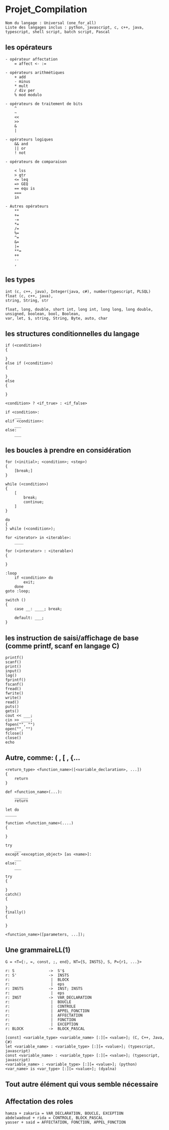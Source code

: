 # Projet_Compilation
    Nom du langage : Universal (one_for_all)
    Liste des langages inclus : python, javascript, c, c++, java, typescript, shell script, batch script, Pascal

## les opérateurs

    - opérateur affectation
        = affect <- := 

    - opérateurs arithmétiques
        + add  
        - minus 
        * mult
        / div per
        % mod modulo
        
    - opérateurs de traitement de bits
        ^  
        ~ 
        << 
        >> 
        & 
        |

    - opérateurs logiques
        && and 
        || or 
        ! not 

    - opérateurs de comparaison

        < lss
        > gtr
        <= leq
        => GEQ
        == equ is
        ===
        in 
        
    - Autres opérateurs
        **
        += 
        -=
        *=
        /= 
        %= 
        ^= 
        &=
        |=
        **= 
        ++ 
        --
        ,

## les types
    int (c, c++, java), Integer(java, c#), number(typescript, PLSQL)
    float (c, c++, java), 
    string, String, str

    float, long, double, short int, long int, long long, long double, unsigned, boolean, bool, Boolean, 
    var, let, $, string, String, Byte, auto, char

     
## les structures conditionnelles du langage
    
    if (<condition>) 
    {

    } 
    else if (<condition>)
    {

    } 
    else 
    {

    }
    
    <condition> ? <if_true> : <if_false> 
    
    if <condition>:
        ___
    elif <condition>:
        ___
    else:
        ___




## les boucles à prendre en considération

    for (<initial>; <condition>; <step>) 
    {
        [break;]
    }

    while (<condition>)
    {
        [
            break; 
            continue;
        ]
    }

    do 
    {
    } while (<condition>);

    for <iterator> in <iterable>:
        ____

    for (<interator> : <iterable>)
    {

    }

    :loop
        if <condition> do
            exit;
        done
    goto :loop;

    switch ()
    {
        case __: ____; break;

        default: ___;
    }
    

## les instruction de saisi/affichage de base (comme printf, scanf en langage C)

    printf()
    scanf()
    print()
    input()
    log()
    fprintf()
    fscanf()
    fread()
    fwrite()
    write()
    read()
    puts()
    gets()
    cout << ___;
    cin >> ____;
    fopen("", "")
    open("", "")
    fclose()
    close()
    echo


## Autre, comme:  ( , [ , {...

    <return_type> <function_name>([<variable_declaration>, ...]) 
    {
        return
    }

    def <function_name>(...):
        ______
        return 

    let do
    _____

    function <function_name>(....) 
    {

    }

    try
        ___
    except <exception_object> [as <name>]:
        ___
    else:
        ___

    try 
    {

    }
    catch()
    {

    }
    finally()
    {

    }

    <function_name>([parameters, ...]);

## Une grammaireLL(1)

    G = <T={:, =, const, ;, end}, NT={S, INSTS}, S, P={r1, ...}>

    r: S               ->  S'$
    r: S'              ->  INSTS
    r:                  |  BLOCK 
    r:                  |  eps
    r: INSTS           ->  INST; INSTS
    r:                  |  eps
    r: INST            ->  VAR_DECLARATION
    r:                  |  BOUCLE
    r:                  |  CONTROLE
    r:                  |  APPEL_FONCTION
    r:                  |  AFFECTATION
    r:                  |  FONCTION
    r:                  |  EXCEPTION
    r: BLOCK           ->  BLOCK_PASCAL          

    [const] <variable_type> <variable_name> [:][= <value>]; (C, C++, Java, C#) 
    let <variable_name> : <variable_type> [:][= <value>]; (typescript, javascript)
    const <variable_name> : <variable_type> [:][= <value>]; (typescript, javascript)
    <variable_name> : <variable_type> [:][= <value>]; (python)
    <var_name> is <var_type> [:][= <value>]; (dyalna)

## Tout autre élément qui vous semble nécessaire

## Affectation des roles
    hamza + zakaria = VAR_DECLARATION, BOUCLE, EXCEPTION
    abdelwadoud + rida = CONTROLE, BLOCK_PASCAL
    yasser + said = AFFECTATION, FONCTION, APPEL_FONCTION